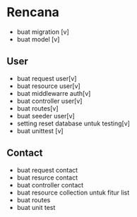 # Rencana
- buat migration [v]
- buat model [v]
## User
- buat request user[v]
- buat resource user[v]
- buat middlewarre auth[v]
- buat controller user[v]
- buat routes[v]
- buat seeder user[v]
- setting reset database untuk testing[v]
- buat unittest [v]

## Contact
- buat request contact
- buat resurce contact
- buat controller contact
- buat resource collection untuk fitur list
- buat routes
- buat unit test